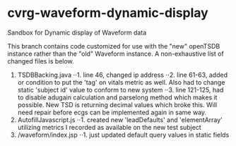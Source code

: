 # cvrg-waveform-dynamic-display
Sandbox for Dynamic display of Waveform data

This branch contains code customized for use with the "new" openTSDB instance rather than the "old" Waveform instance. A non-exhaustive list of changed files is below. 

1. TSDBBacking.java
⋅⋅1. line 46, changed ip address
⋅⋅2. line 61-63, added or condition to put the 'tag' on vitals metric as well. Also had to change static 'subject id' value to conform to new system
⋅⋅3. line 121-125, had to disable adugain calculation and parselong method which makes it possible. New TSD is returning decimal values which broke this. Will need repair before ecgs can be implemented again in same way.
2. AutofillJavascript.js
⋅⋅1. created new 'leadDefaults' and 'elementArray' utilizing metrics I recorded as available on the new test subject
3. /waveform/index.jsp
⋅⋅1. just updated default query values in static fields
